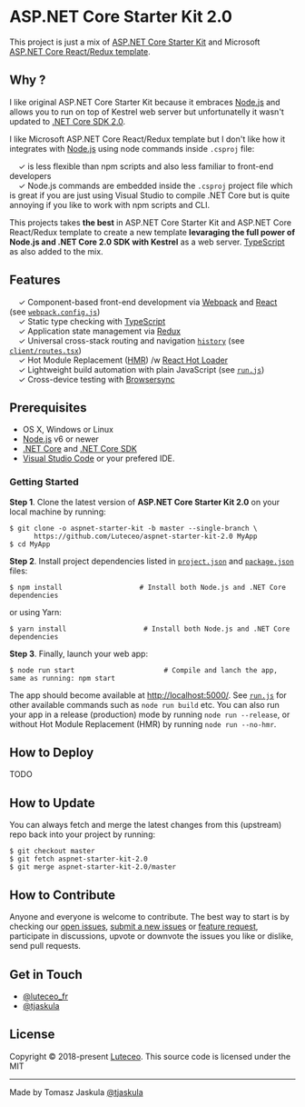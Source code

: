 ASP.NET Core Starter Kit 2.0
==================

This project is just a mix of [ASP.NET Core Starter Kit](https://github.com/kriasoft/aspnet-starter-kit) and Microsoft [ASP.NET Core React/Redux template](https://docs.microsoft.com/en-us/aspnet/core/spa/react?tabs=visual-studio).

## Why ?
I like original ASP.NET Core Starter Kit because it embraces [Node.js](https://nodejs.org/) and allows you to run on top of Kestrel web server but unfortunatelly it wasn't updated to [.NET Core SDK 2.0](https://www.microsoft.com/net/download/).

I like Microsoft ASP.NET Core React/Redux template but I don't like how it integrates with [Node.js](https://nodejs.org/) using node commands inside `.csproj` file:  

&nbsp; &nbsp; ✓ is less flexible than npm scripts and also less familiar to front-end developers  
&nbsp; &nbsp; ✓ Node.js commands are embedded inside the `.csproj` project file which is great if you are just using Visual Studio to compile .NET Core but is quite annoying if you like to work with npm scripts and CLI.

This projects takes **the best** in ASP.NET Core Starter Kit and ASP.NET Core React/Redux template to create a new template **levaraging the full power of Node.js and .NET Core 2.0 SDK with Kestrel** as a web server. [TypeScript](https://www.typescriptlang.org) as also added to the mix.

## Features

&nbsp; &nbsp; ✓ Component-based front-end development via [Webpack](https://webpack.github.io/) and [React](https://facebook.github.io/react) (see [`webpack.config.js`](webpack.config.js))  
&nbsp; &nbsp; ✓ Static type checking with [TypeScript](https://www.typescriptlang.org)  
&nbsp; &nbsp; ✓ Application state management via [Redux](http://redux.js.org/)  
&nbsp; &nbsp; ✓ Universal cross-stack routing and navigation [`history`](https://github.com/ReactJSTraining/history) (see [`client/routes.tsx`](client/routes.tsx))  
&nbsp; &nbsp; ✓ Hot Module Replacement ([HMR](https://webpack.github.io/docs/hot-module-replacement.html)) /w [React Hot Loader](http://gaearon.github.io/react-hot-loader/)  
&nbsp; &nbsp; ✓ Lightweight build automation with plain JavaScript (see [`run.js`](run.js))  
&nbsp; &nbsp; ✓ Cross-device testing with [Browsersync](https://browsersync.io/)

## Prerequisites

* OS X, Windows or Linux
* [Node.js](https://nodejs.org) v6 or newer
* [.NET Core](https://www.microsoft.com/net/core) and [.NET Core SDK](https://www.microsoft.com/net/core)
* [Visual Studio Code](https://code.visualstudio.com/) or your prefered IDE.

### Getting Started

**Step 1**. Clone the latest version of **ASP.NET Core Starter Kit 2.0** on your local machine by running:

```shell
$ git clone -o aspnet-starter-kit -b master --single-branch \
      https://github.com/Luteceo/aspnet-starter-kit-2.0 MyApp
$ cd MyApp
```

**Step 2**. Install project dependencies listed in [`project.json`](server/project.json) and
[`package.json`](package.json) files: 

```shell
$ npm install                   # Install both Node.js and .NET Core dependencies
```

or using Yarn:

```shell
$ yarn install                   # Install both Node.js and .NET Core dependencies
```

**Step 3**. Finally, launch your web app:

```shell
$ node run start                      # Compile and lanch the app, same as running: npm start
```

The app should become available at [http://localhost:5000/](http://localhost:5000/).
See [`run.js`](run.js) for other available commands such as `node run build` etc.
You can also run your app in a release (production) mode by running `node run --release`, or without
Hot Module Replacement (HMR) by running `node run --no-hmr`.

## How to Deploy

TODO

## How to Update

You can always fetch and merge
the latest changes from this (upstream) repo back into your project by running:

```shell
$ git checkout master
$ git fetch aspnet-starter-kit-2.0
$ git merge aspnet-starter-kit-2.0/master 
```

## How to Contribute

Anyone and everyone is welcome to contribute. The best way to
start is by checking our [open issues](https://github.com/Luteceo/aspnet-starter-kit-2.0/issues),
[submit a new issues](https://github.com/Luteceo/aspnet-starter-kit-2.0/issues/new?labels=bug) or
[feature request](https://github.com/Luteceo/aspnet-starter-kit-2.0/issues/new?labels=enhancement),
participate in discussions, upvote or downvote the issues you like or dislike, send pull
requests.

## Get in Touch

* [@luteceo_fr](https://twitter.com/luteceo_fr)
* [@tjaskula](https://twitter.com/tjaskula)

## License

Copyright © 2018-present [Luteceo](http://luteceo.com). This source code is licensed under the MIT

---
Made by Tomasz Jaskula [@tjaskula](https://twitter.com/tjaskula)